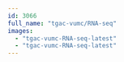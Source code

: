 ```yaml
---
id: 3066
full_name: "tgac-vumc/RNA-seq"
images: 
  - "tgac-vumc-RNA-seq-latest"
  - "tgac-vumc-RNA-seq-latest"
---
```

